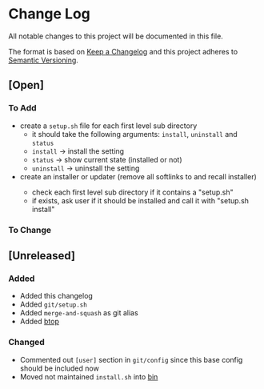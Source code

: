 # Change Log

All notable changes to this project will be documented in this file.

The format is based on [Keep a Changelog](http://keepachangelog.com/)
and this project adheres to [Semantic Versioning](http://semver.org/).

## [Open]

### To Add

* create a `setup.sh` file for each first level sub directory
  * it should take the following arguments: `install`, `uninstall` and `status`
  * `install` -> install the setting
  * `status` -> show current state (installed or not)
  * `uninstall` -> uninstall the setting
* create an installer or updater (remove all softlinks to <path> and recall installer)
  * check each first level sub directory if it contains a "setup.sh"
  * if exists, ask user if it should be installed and call it with "setup.sh install"

### To Change

## [Unreleased]

### Added

* Added this changelog
* Added `git/setup.sh`
* Added `merge-and-squash` as git alias
* Added [btop](btop)

### Changed

* Commented out `[user]` section in `git/config` since this base config should be included now
* Moved not maintained `install.sh` into [bin](bin/)
